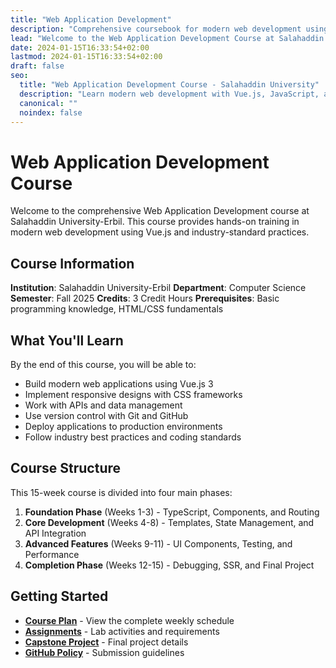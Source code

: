 ```yaml
---
title: "Web Application Development"
description: "Comprehensive coursebook for modern web development using Vue.js and modern technologies"
lead: "Welcome to the Web Application Development Course at Salahaddin University-Erbil"
date: 2024-01-15T16:33:54+02:00
lastmod: 2024-01-15T16:33:54+02:00
draft: false
seo:
  title: "Web Application Development Course - Salahaddin University"
  description: "Learn modern web development with Vue.js, JavaScript, and industry best practices"
  canonical: ""
  noindex: false
---
```


# Web Application Development Course

Welcome to the comprehensive Web Application Development course at Salahaddin University-Erbil. This course provides hands-on training in modern web development using Vue.js and industry-standard practices.

## Course Information

**Institution**: Salahaddin University-Erbil
**Department**: Computer Science
**Semester**: Fall 2025
**Credits**: 3 Credit Hours
**Prerequisites**: Basic programming knowledge, HTML/CSS fundamentals

## What You'll Learn

By the end of this course, you will be able to:

- Build modern web applications using Vue.js 3
- Implement responsive designs with CSS frameworks
- Work with APIs and data management
- Use version control with Git and GitHub
- Deploy applications to production environments
- Follow industry best practices and coding standards

## Course Structure

This 15-week course is divided into four main phases:

1. **Foundation Phase** (Weeks 1-3) - TypeScript, Components, and Routing
2. **Core Development** (Weeks 4-8) - Templates, State Management, and API Integration
3. **Advanced Features** (Weeks 9-11) - UI Components, Testing, and Performance
4. **Completion Phase** (Weeks 12-15) - Debugging, SSR, and Final Project

## Getting Started

- **[Course Plan](/weeks/)** - View the complete weekly schedule
- **[Assignments](/assignments/)** - Lab activities and requirements
- **[Capstone Project](/capstone-projects/)** - Final project details
- **[GitHub Policy](/github-policy/)** - Submission guidelines

